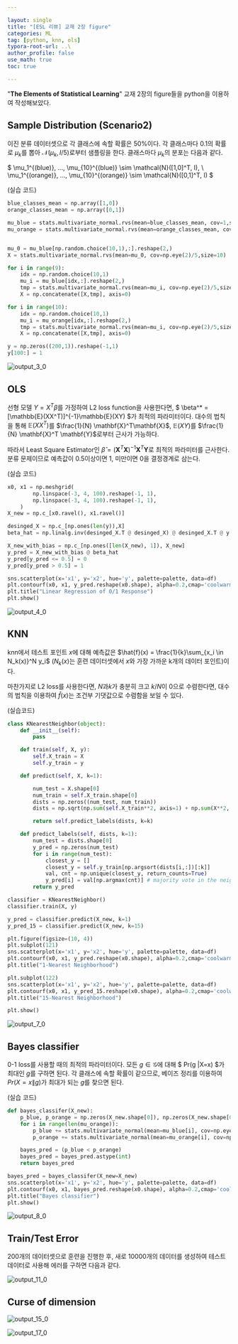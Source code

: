 ```yaml
---

layout: single
title: "[ESL 리뷰] 교재 2장 figure"
categories: ML
tag: [python, knn, ols]
typora-root-url: ..\
author_profile: false
use_math: true
toc: true

---
```


"**The Elements of Statistical Learning**" 교재 2장의 figure들을 python을 이용하여 작성해보았다.

## Sample Distribution (Scenario2)

이진 분류 데이터셋으로 각 클래스에 속할 확률은 50%이다. 각 클래스마다 0.1의 확률로 $\mu_k$를 뽑아 $\mathcal{N}(\mu_k, I/5)$로부터 샘플링을 한다. 클래스마다 $\mu_k$의 분포는 다음과 같다. 

$ \mu_1^{(blue)}, ..., \mu_{10}^{(blue)} \sim \mathcal{N}([1,0]^T, I), \ \mu_1^{(orange)}, ..., \mu_{10}^{(orange)} \sim \mathcal{N}([0,1]^T, I) $



(실습 코드)


```python
blue_classes_mean = np.array([1,0])
orange_classes_mean = np.array([0,1])

mu_blue = stats.multivariate_normal.rvs(mean=blue_classes_mean, cov=1,size=10)
mu_orange = stats.multivariate_normal.rvs(mean=orange_classes_mean, cov=1,size=10)


mu_0 = mu_blue[np.random.choice(10,1),:].reshape(2,)
X = stats.multivariate_normal.rvs(mean=mu_0, cov=np.eye(2)/5,size=10)

for i in range(9):
    idx = np.random.choice(10,1)
    mu_i = mu_blue[idx,:].reshape(2,)
    tmp = stats.multivariate_normal.rvs(mean=mu_i, cov=np.eye(2)/5,size=10)
    X = np.concatenate([X,tmp], axis=0)

for i in range(10):
    idx = np.random.choice(10,1)
    mu_i = mu_orange[idx,:].reshape(2,)
    tmp = stats.multivariate_normal.rvs(mean=mu_i, cov=np.eye(2)/5,size=10)
    X = np.concatenate([X,tmp], axis=0)

y = np.zeros((200,1)).reshape(-1,1)
y[100:] = 1
```

![output_3_0](/images/2024-01-07-chapter2/output_3_0.png)



## OLS

선형 모델 $Y=X^T \beta$를 가정하여 L2 loss function을 사용한다면, $ \beta^* = [\mathbb{E}(XX^T)]^{-1}\mathbb{E}(XY) $가 최적의 파라미터이다. 대수의 법칙을 통해 $\mathbb{E}(XX^T)$를 $\frac{1}{N} \mathbf{X}^T\mathbf{X}$, $\mathbb{E}(XY)$를 $\frac{1}{N} \mathbf{X}^T \mathbf{Y}$로부터 근사가 가능하다.

따라서 Least Square Estimator인 $\hat{\beta} = (\mathbf{X}^T \mathbf{X})^{-1}\mathbf{X}^T\mathbf{Y}$로 최적의 파라미터를 근사한다. 분류 문제이므로 예측값이 0.5이상이면 1, 미만이면 0을 결정경계로 삼는다.



(실습 코드)

```python
x0, x1 = np.meshgrid(
        np.linspace(-3, 4, 100).reshape(-1, 1),
        np.linspace(-3, 4, 100).reshape(-1, 1),
    )
X_new = np.c_[x0.ravel(), x1.ravel()]

desinged_X = np.c_[np.ones(len(y)),X]
beta_hat = np.linalg.inv(desinged_X.T @ desinged_X) @ desinged_X.T @ y

X_new_with_bias = np.c_[np.ones([len(X_new), 1]), X_new]
y_pred = X_new_with_bias @ beta_hat
y_pred[y_pred <= 0.5] = 0
y_pred[y_pred > 0.5] = 1

sns.scatterplot(x='x1', y='x2', hue='y', palette=palette, data=df)
plt.contourf(x0, x1, y_pred.reshape(x0.shape), alpha=0.2,cmap='coolwarm')
plt.title("Linear Regression of 0/1 Response")
plt.show()
```


![output_4_0](/images/2024-01-07-chapter2/output_4_0.png)

## KNN

knn에서  테스트 포인트 $x$에 대해 예측값은 $\hat{f}(x) = \frac{1}{k}\sum_{x_i \in N_k(x)}^N y_i$ ($N_k(x)$는 훈련 데이터셋에서 $x$와 가장 가까운 k개의 데이터 포인트)이다.

마찬가지로 L2 loss를 사용한다면, $N$과$k$가 충분히 크고 $k/N$이 0으로 수렴한다면,  대수의 법칙을 이용하여 $\hat{f}(x)$는 조건부 기댓값으로 수렴함을 보일 수 있다.

(실습코드)

```python
class KNearestNeighbor(object):
    def __init__(self):
        pass

    def train(self, X, y):
        self.X_train = X
        self.y_train = y

    def predict(self, X, k=1):

        num_test = X.shape[0]
        num_train = self.X_train.shape[0]
        dists = np.zeros((num_test, num_train))
        dists = np.sqrt(np.sum(self.X_train**2, axis=1) + np.sum(X**2, axis=1).reshape(num_test,1) - 2*X.dot(self.X_train.T))

        return self.predict_labels(dists, k=k)

    def predict_labels(self, dists, k=1):
        num_test = dists.shape[0]
        y_pred = np.zeros(num_test)
        for i in range(num_test):
            closest_y = []
            closest_y = self.y_train[np.argsort(dists[i,:])[:k]]
            val, cnt = np.unique(closest_y, return_counts=True)
            y_pred[i] = val[np.argmax(cnt)] # majority vote in the neighborhood
        return y_pred
```


```python
classifier = KNearestNeighbor()
classifier.train(X, y)
```


```python
y_pred = classifier.predict(X_new, k=1)
y_pred_15 = classifier.predict(X_new, k=15)

plt.figure(figsize=(10, 4))
plt.subplot(121)
sns.scatterplot(x='x1', y='x2', hue='y', palette=palette, data=df)
plt.contourf(x0, x1, y_pred.reshape(x0.shape), alpha=0.2,cmap='coolwarm')
plt.title("1-Nearest Neighborhood")

plt.subplot(122)
sns.scatterplot(x='x1', y='x2', hue='y', palette=palette, data=df)
plt.contourf(x0, x1, y_pred_15.reshape(x0.shape), alpha=0.2,cmap='coolwarm')
plt.title("15-Nearest Neighborhood")

plt.show()
```


![output_7_0](/images/2024-01-07-chapter2/output_7_0.png)

## Bayes classifier

0-1 loss를 사용할 때의 최적의 파라미터이다.   모든 $g \in \mathcal{G}$에 대해  $ Pr(g \|X=x) $가 최대인 $g$를 구하면 된다. 각 클래스에 속할 확률이 같으므로, 베이즈 정리를 이용하여 $Pr(X=x \| g)$가 최대가 되는 $g$를 찾으면 된다.



(실습 코드)

```python
def bayes_classifer(X_new):
    p_blue, p_orange = np.zeros(X_new.shape[0]), np.zeros(X_new.shape[0])
    for i in range(len(mu_orange)):
        p_blue += stats.multivariate_normal(mean=mu_blue[i], cov=np.eye(2)/5).pdf(X_new)
        p_orange += stats.multivariate_normal(mean=mu_orange[i], cov=np.eye(2)/5).pdf(X_new)

    bayes_pred = (p_blue < p_orange)
    bayes_pred = bayes_pred.astype(int)
    return bayes_pred

bayes_pred = bayes_classifer(X_new=X_new)
sns.scatterplot(x='x1', y='x2', hue='y', palette=palette, data=df)
plt.contourf(x0, x1, bayes_pred.reshape(x0.shape), alpha=0.2,cmap='coolwarm')
plt.title("Bayes classifier")
plt.show()
```

![output_8_0](/images/2024-01-07-chapter2/output_8_0.png)



## Train/Test Error

200개의 데이터셋으로 훈련을 진행한 후, 새로 10000개의 데이터를 생성하여 테스트 데이터로 사용해 에러를 구하면 다음과 같다.


![output_11_0](/images/2024-01-07-chapter2/output_11_0.png)


## Curse of dimension


![output_15_0](/images/2024-01-07-chapter2/output_15_0.png)



![output_17_0](/images/2024-01-07-chapter2/output_17_0.png)



